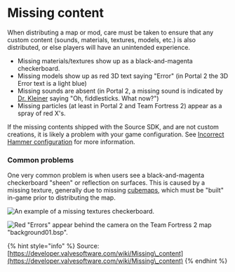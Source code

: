 # Missing content

When distributing a map or mod, care must be taken to ensure that any custom content (sounds, materials, textures, models, etc.) is also distributed, or else players will have an unintended experience.

* Missing materials/textures show up as a black-and-magenta checkerboard.
* Missing models show up as red 3D text saying "Error" (in Portal 2 the 3D Error text is a light blue)
* Missing sounds are absent (in Portal 2, a missing sound is indicated by [Dr. Kleiner](https://developer.valvesoftware.com/wiki/Dr.\_Isaac\_Kleiner) saying "Oh, fiddlesticks. What now?")
* Missing particles (at least in Portal 2 and Team Fortress 2) appear as a spray of red X's.

If the missing contents shipped with the Source SDK, and are not custom creations, it is likely a problem with your game configuration. See [Incorrect Hammer configuration](https://developer.valvesoftware.com/wiki/Incorrect\_Hammer\_configuration) for more information.

### Common problems

One very common problem is when users see a black-and-magenta checkerboard "sheen" or reflection on surfaces. This is caused by a missing texture, generally due to missing [cubemaps](https://developer.valvesoftware.com/wiki/Cubemaps), which must be "built" in-game prior to distributing the map.

![An example of a missing textures checkerboard.](../../.gitbook/assets/Missing\_textures\_example.png)

![Red "Errors" appear behind the camera on the Team Fortress 2 map "background01.bsp".](../../.gitbook/assets/ERROR\_model\_example\_on\_background01.jpg)

{% hint style="info" %}
Source: [https://developer.valvesoftware.com/wiki/Missing\_content](https://developer.valvesoftware.com/wiki/Missing\_content)
{% endhint %}
